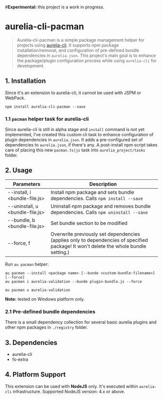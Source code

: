 #**Experimental:** this project is a work in progress.

# aurelia-cli-pacman

> Aurelia-cli-pacman is a simple package management helper for projects using [aurelia-cli](http://github.com/aurelia/cli). It supports npm package installation/removal, and configuration of pre-defined bundle dependencies in `aurelia.json`. This project's main goal is to enhance the package/plugin configuration process while using `aurelia-cli` for development.

## 1. Installation

Since it's an extension to aurelia-cli, it cannot be used with JSPM or WebPack.

```
npm install aurelia-cli-pacman --save
```

### 1.1 `pacman` helper task for aurelia-cli

Since aurelia-cli is still in alpha stage and `install` command is not yet implemented, I've created this custom cli task to enhance configuration of plugin dependencies in `aurelia.json`. It adds a pre-configured set of dependencies to `aurelia.json`, if there's any. 
A post-install npm script takes care of placing this new `pacman.ts|js` task into `aurelia_project/tasks` folder.
 
## 2. Usage
 
| Parameters | Description |
| ------------------- | ----------- |
| --install, i <bundle-file.js> | Install npm package and sets bundle dependencies. Calls `npm install --save` |
| --uninstall, u <bundle-file.js> | Uninstall npm package and removes bundle dependencies. Calls `npm uninstall --save` |
| --bundle, b <bundle-file.js> | Set bundle section to be modified |
| --force, f | Overwrite previously set dependencies (applies only to dependencies of specified package! It won't delete the whole bundle setting.) |

Run `au pacman` helper:

```
au pacman --install <package name> [--bunde <custom-bundle-filename>] [--force]
au pacman i aurelia-validation --bunde plugin-bundle.js --force

au pacman u aurelia-validation
```

**Note:** tested on Windows platform only.

### 2.1 Pre-defined bundle dependencies

There is a small dependency collection for several basic aurelia plugins and other npm packages in `./registry` folder.

## 3. Dependencies

* aurelia-cli
* fs-extra


## 4. Platform Support

This extension can be used with **NodeJS** only. It's executed within `aurelia-cli` infrastructure.
Supported NodeJS version: 4.x or above.

